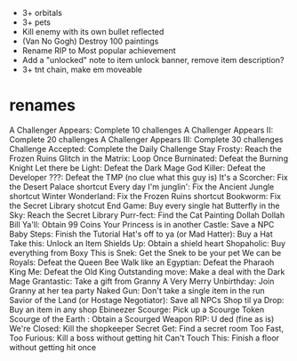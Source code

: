 * 3+ orbitals
* 3+ pets
* Kill enemy with its own bullet reflected
* (Van No Gogh) Destroy 100 paintings
* Rename RIP to Most popular achievement
* Add a "unlocked" note to item unlock banner, remove item description?
* 3+ tnt chain, make em moveable

# renames
A Challenger Appears: Complete 10 challenges
A Challenger Appears II: Complete 20 challenges
A Challenger Appears III: Complete 30 challenges
Challenge Accepted: Complete the Daily Challenge
Stay Frosty: Reach the Frozen Ruins
Glitch in the Matrix: Loop Once
Burninated: Defeat the Burning Knight
Let there be Light: Defeat the Dark Mage
God Killer: Defeat the Developer
???: Defeat the TMP (no clue what this guy is)
It's a Scorcher: Fix the Desert Palace shortcut
Every day I'm junglin': Fix the Ancient Jungle shortcut
Winter Wonderland: Fix the Frozen Ruins shortcut
Bookworm: Fix the Secret Library shotcut
End Game: Buy every single hat
Butterfly in the Sky: Reach the Secret Library
Purr-fect: Find the Cat Painting
Dollah Dollah Bill Ya'll: Obtain 99 Coins
Your Princess is in another Castle: Save a NPC
Baby Steps: Finish the Tutorial
Hat's off to ya (or Mad Hatter): Buy a Hat
Take this: Unlock an Item
Shields Up: Obtain a shield heart
Shopaholic: Buy everything from Boxy
This is Snek: Get the Snek to be your pet
We can be Royals: Defeat the Queen Bee
Walk like an Egyptian: Defeat the Pharaoh
King Me: Defeat the Old King
Outstanding move: Make a deal with the Dark Mage
Grantastic: Take a gift from Granny
A Very Merry Unbirthday: Join Granny at her tea party
Naked Gun: Don't take a single item in the run
Savior of the Land (or Hostage Negotiator): Save all NPCs
Shop til ya Drop: Buy an item in any shop
Ebineezer Scourge: Pick up a Scourge Token
Scourge of the Earth : Obtain a Scourged Weapon
RIP: U ded (fine as is)
We're Closed: Kill the shopkeeper
Secret Get: Find a secret room
Too Fast, Too Furious: Kill a boss without getting hit
Can't Touch This: Finish a floor without getting hit once
